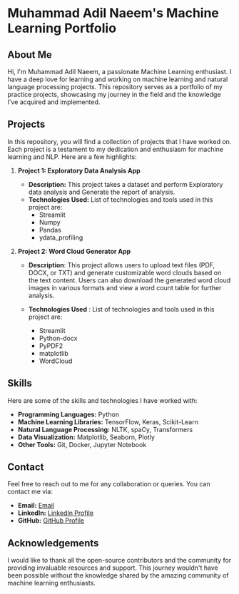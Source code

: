 # **Muhammad Adil Naeem's Machine Learning Portfolio**

## **About Me**

Hi, I'm Muhammad Adil Naeem, a passionate Machine Learning enthusiast. I have a deep love for learning and working on machine learning and natural language processing projects. This repository serves as a portfolio of my practice projects, showcasing my journey in the field and the knowledge I've acquired and implemented.

## **Projects**

In this repository, you will find a collection of projects that I have worked on. Each project is a testament to my dedication and enthusiasm for machine learning and NLP. Here are a few highlights:

1. **Project 1: Exploratory Data Analysis App**
   - **Description:** This project takes a dataset and perform Exploratory data analysis and Generate the report of analysis.
   - **Technologies Used:** List of technologies and tools used in this project are:
     - Streamlit
     - Numpy
     - Pandas
     - ydata_profiling
2. **Project 2: Word Cloud Generator App**

   - **Description**: This project allows users to upload text files (PDF, DOCX, or TXT) and generate customizable word clouds based on the text content. Users can also download the generated word cloud images in various formats and view a word count table for further analysis.
   
   - **Technologies Used** : List of technologies and tools used in this project are:
      - Streamlit
      - Python-docx
      - PyPDF2
      - matplotlib
      - WordCloud

## **Skills**

Here are some of the skills and technologies I have worked with:

- **Programming Languages:** Python
- **Machine Learning Libraries:** TensorFlow, Keras, Scikit-Learn
- **Natural Language Processing:** NLTK, spaCy, Transformers
- **Data Visualization:** Matplotlib, Seaborn, Plotly
- **Other Tools:** Git, Docker, Jupyter Notebook

## **Contact**

Feel free to reach out to me for any collaboration or queries. You can contact me via:

- **Email:** [Email](madilnaeem0@gmail.com)
- **LinkedIn:** [LinkedIn Profile](https://www.linkedin.com/in/muhammad-adil-naeem-26878b2b9/)
- **GitHub:** [GitHub Profile](https://github.com/muhammadadilnaeem)

## **Acknowledgements**

I would like to thank all the open-source contributors and the community for providing invaluable resources and support. This journey wouldn't have been possible without the knowledge shared by the amazing community of machine learning enthusiasts.
